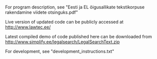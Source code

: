 
For program description, see "Eesti ja EL õigusallikate tekstikorpuse rakendamine viidete otsinguks.pdf"

Live version of updated code can be publicly accessed at http://www.lawtec.ee/

Latest compiled demo of code published here can be downloaded from http://www.simplify.ee/legalsearch/LegalSearchText.zip 

For development, see "development_instructions.txt"

